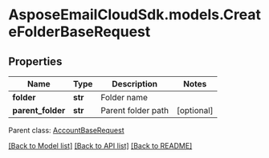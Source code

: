 # AsposeEmailCloudSdk.models.CreateFolderBaseRequest
## Properties
Name | Type | Description | Notes
------------ | ------------- | ------------- | -------------
**folder** | **str** | Folder name              | 
**parent_folder** | **str** | Parent folder path              | [optional] 

 Parent class: [AccountBaseRequest](AccountBaseRequest.md)

[[Back to Model list]](README.md#documentation-for-models) [[Back to API list]](README.md#documentation-for-api-endpoints) [[Back to README]](README.md)


